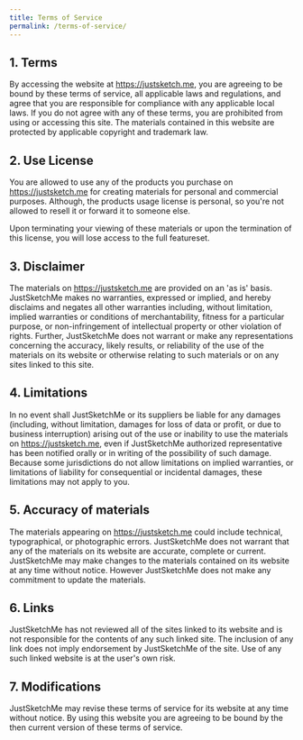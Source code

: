 ```yaml
---
title: Terms of Service
permalink: /terms-of-service/
---
```


## 1. Terms

By accessing the website at https://justsketch.me, you are agreeing to be bound by these terms of service, all applicable laws and regulations, and agree that you are responsible for compliance with any applicable local laws. If you do not agree with any of these terms, you are prohibited from using or accessing this site. The materials contained in this website are protected by applicable copyright and trademark law.

## 2. Use License

You are allowed to use any of the products you purchase on https://justsketch.me for creating materials for personal and commercial purposes. Although, the products usage license is personal, so you're not allowed to resell it or forward it to someone else.

Upon terminating your viewing of these materials or upon the termination of this license, you will lose access to the full featureset. 

## 3. Disclaimer

The materials on https://justsketch.me are provided on an 'as is' basis. JustSketchMe makes no warranties, expressed or implied, and hereby disclaims and negates all other warranties including, without limitation, implied warranties or conditions of merchantability, fitness for a particular purpose, or non-infringement of intellectual property or other violation of rights.
Further, JustSketchMe does not warrant or make any representations concerning the accuracy, likely results, or reliability of the use of the materials on its website or otherwise relating to such materials or on any sites linked to this site.

## 4. Limitations

In no event shall JustSketchMe or its suppliers be liable for any damages (including, without limitation, damages for loss of data or profit, or due to business interruption) arising out of the use or inability to use the materials on https://justsketch.me, even if JustSketchMe authorized representative has been notified orally or in writing of the possibility of such damage. Because some jurisdictions do not allow limitations on implied warranties, or limitations of liability for consequential or incidental damages, these limitations may not apply to you.

## 5. Accuracy of materials

The materials appearing on https://justsketch.me could include technical, typographical, or photographic errors. JustSketchMe does not warrant that any of the materials on its website are accurate, complete or current. JustSketchMe may make changes to the materials contained on its website at any time without notice. However JustSketchMe does not make any commitment to update the materials.

## 6. Links

JustSketchMe has not reviewed all of the sites linked to its website and is not responsible for the contents of any such linked site. The inclusion of any link does not imply endorsement by JustSketchMe of the site. Use of any such linked website is at the user's own risk.

## 7. Modifications

JustSketchMe may revise these terms of service for its website at any time without notice. By using this website you are agreeing to be bound by the then current version of these terms of service.
